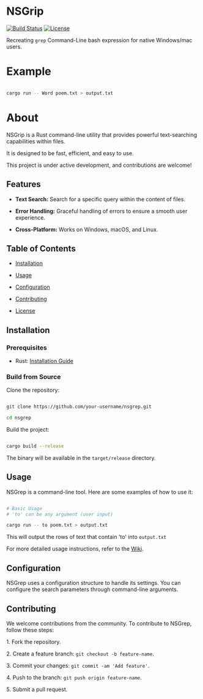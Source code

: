 # NSGrip

[![Build Status](https://travis-ci.org/nicholasstambaugh/nsgrip.svg?branch=master)](https://travis-ci.org/nicholasstambaugh/nsgrip) [![License](https://img.shields.io/badge/license-MIT-blue.svg)](LICENSE)

Recreating `grep` Command-Line bash expression for native Windows/mac users.

# Example
```bash

cargo run -- Word poem.txt > output.txt

```

# About
NSGrip is a Rust command-line utility that provides powerful text-searching capabilities within files. 

It is designed to be fast, efficient, and easy to use. 

This project is under active development, and contributions are welcome!

## Features

- **Text Search:** Search for a specific query within the content of files.

- **Error Handling:** Graceful handling of errors to ensure a smooth user experience.

- **Cross-Platform:** Works on Windows, macOS, and Linux.

## Table of Contents

- [Installation](#installation)

- [Usage](#usage)

- [Configuration](#configuration)

- [Contributing](#contributing)

- [License](#license)

## Installation

### Prerequisites

- Rust: [Installation Guide](https://www.rust-lang.org/tools/install)

### Build from Source

Clone the repository:

```bash

git clone https://github.com/your-username/nsgrep.git

cd nsgrep

```

Build the project:

```bash

cargo build --release

```

The binary will be available in the `target/release` directory.

## Usage

NSGrep is a command-line tool. Here are some examples of how to use it:

```bash

# Basic Usage
# 'to' can be any argument (user input)

cargo run -- to poem.txt > output.txt

```
This will output the rows of text that contain 'to' into `output.txt`

For more detailed usage instructions, refer to the [Wiki](https://github.com/your-username/nsgrep/wiki).

## Configuration

NSGrep uses a configuration structure to handle its settings. You can configure the search parameters through command-line arguments.

## Contributing

We welcome contributions from the community. To contribute to NSGrep, follow these steps:

1\. Fork the repository.

2\. Create a feature branch: `git checkout -b feature-name`.

3\. Commit your changes: `git commit -am 'Add feature'`.

4\. Push to the branch: `git push origin feature-name`.

5\. Submit a pull request.
